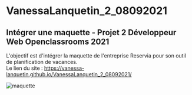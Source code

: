 # VanessaLanquetin_2_08092021
## Intégrer une maquette - Projet 2 Développeur Web Openclassrooms 2021
L'objectif est d'intégrer la maquette de l'entreprise Reservia pour son outil de planification de vacances.
<br>
Le lien du site : https://vanessa-lanquetin.github.io/VanessaLanquetin_2_08092021/

![maquette](https://user-images.githubusercontent.com/50269593/132823765-203745e0-644b-459f-8da9-807c4d01bbfe.png)